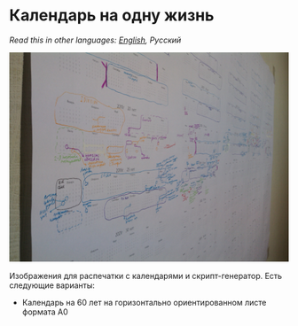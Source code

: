 # Календарь на одну жизнь

_Read this in other languages: _[_English_](README.md)_, Русский_

![Пример календаря](https://raw.githubusercontent.com/notdest/png-many-years-calendar/master/img/foto.JPG )

Изображения для распечатки с календарями и скрипт-генератор. Есть следующие варианты:

* Календарь на 60 лет на горизонтально ориентированном листе формата А0


<!-- [![Foo](http://www.google.com.au/images/nav_logo7.png)](http://google.com.au/) -->
